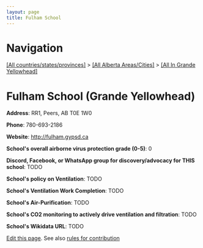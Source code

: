 ```yaml
---
layout: page
title: Fulham School
---
```

# Navigation

[[All countries/states/provinces]](../../..) > [[All Alberta Areas/Cities]](../..) > [[All In Grande Yellowhead]](..)

# Fulham School (Grande Yellowhead)

**Address**: RR1, Peers, AB T0E 1W0

**Phone**: 780-693-2186

**Website**: <http://fulham.gypsd.ca>

**School's overall airborne virus protection grade (0-5)**: 0

**Discord, Facebook, or WhatsApp group for discovery/advocacy for THIS school**: TODO

**School's policy on Ventilation**: TODO

**School's Ventilation Work Completion**: TODO

**School's Air-Purification**: TODO

**School's CO2 monitoring to actively drive ventilation and filtration**: TODO

**School's Wikidata URL**: TODO


[Edit this page](https://github.com/ventilate-schools/AB/edit/main/./Grande_Yellowhead/Fulham_School.md). See also [rules for contribution](../../../contribution-rules/)